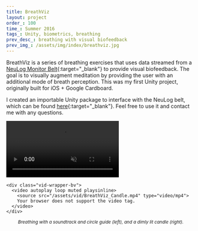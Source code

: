 ```yaml
---
title: BreathViz
layout: project
order_: 100
time_: Summer 2016
tags_: Unity, biometrics, breathing
prev_desc_: breathing with visual biofeedback
prev_img_: /assets/img/index/breathviz.jpg
---
```


BreathViz is a series of breathing exercises that uses data streamed from a [NeuLog Monitor Belt](https://neulog.com/respiration-monitor-belt/){:target="_blank"} to provide visual biofeedback. The goal is to visually augment meditation by providing the user with an additional mode of breath perception. This was my first Unity project, originally built for iOS + Google Cardboard.

I created an importable Unity package to interface with the NeuLog belt, which can be found [here](https://github.com/kyleqian/neulog-unity){:target="_blank"}. Feel free to use it and contact me with any questions.

<p>
  <div class="vid-wrapper-wrapper-bv">
    <div class="vid-wrapper-bv">
      <video autoplay loop muted playsinline>
        <source src="/assets/vid/BreathViz_Circle.mp4" type="video/mp4">
        Your browser does not support the video tag.
      </video>
    </div>

    <div class="vid-wrapper-bv">
      <video autoplay loop muted playsinline>
        <source src="/assets/vid/BreathViz_Candle.mp4" type="video/mp4">
        Your browser does not support the video tag.
      </video>
    </div>
  </div>

  <center><sub><i>Breathing with a soundtrack and circle guide (left), and a dimly lit candle (right).</i></sub></center>
</p>
